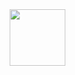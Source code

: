 <div id="header" align="center">
  <img src="https://media.giphy.com/media/OiXRvri7O10rAzeR6l/giphy.gif" width="100"/>
</div>

